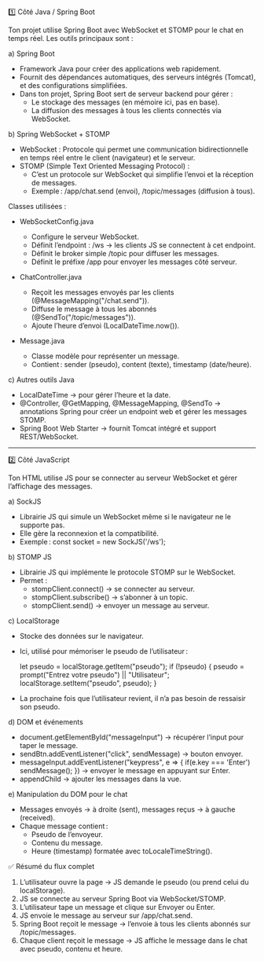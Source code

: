 1️⃣ Côté Java / Spring Boot

Ton projet utilise Spring Boot avec WebSocket et STOMP pour le chat en temps réel. Les outils principaux sont :

a) Spring Boot
- Framework Java pour créer des applications web rapidement.
- Fournit des dépendances automatiques, des serveurs intégrés (Tomcat), et des configurations simplifiées.
- Dans ton projet, Spring Boot sert de serveur backend pour gérer :
  - Le stockage des messages (en mémoire ici, pas en base).
  - La diffusion des messages à tous les clients connectés via WebSocket.

b) Spring WebSocket + STOMP
- WebSocket : Protocole qui permet une communication bidirectionnelle en temps réel entre le client (navigateur) et le serveur.
- STOMP (Simple Text Oriented Messaging Protocol) :
  - C’est un protocole sur WebSocket qui simplifie l’envoi et la réception de messages.
  - Exemple : /app/chat.send (envoi), /topic/messages (diffusion à tous).

Classes utilisées :
- WebSocketConfig.java
  - Configure le serveur WebSocket.
  - Définit l’endpoint : /ws → les clients JS se connectent à cet endpoint.
  - Définit le broker simple /topic pour diffuser les messages.
  - Définit le préfixe /app pour envoyer les messages côté serveur.

- ChatController.java
  - Reçoit les messages envoyés par les clients (@MessageMapping("/chat.send")).
  - Diffuse le message à tous les abonnés (@SendTo("/topic/messages")).
  - Ajoute l’heure d’envoi (LocalDateTime.now()).

- Message.java
  - Classe modèle pour représenter un message.
  - Contient : sender (pseudo), content (texte), timestamp (date/heure).

c) Autres outils Java
- LocalDateTime → pour gérer l’heure et la date.
- @Controller, @GetMapping, @MessageMapping, @SendTo → annotations Spring pour créer un endpoint web et gérer les messages STOMP.
- Spring Boot Web Starter → fournit Tomcat intégré et support REST/WebSocket.

---

2️⃣ Côté JavaScript

Ton HTML utilise JS pour se connecter au serveur WebSocket et gérer l’affichage des messages.

a) SockJS
- Librairie JS qui simule un WebSocket même si le navigateur ne le supporte pas.
- Elle gère la reconnexion et la compatibilité.
- Exemple : const socket = new SockJS('/ws');

b) STOMP JS
- Librairie JS qui implémente le protocole STOMP sur le WebSocket.
- Permet :
  - stompClient.connect() → se connecter au serveur.
  - stompClient.subscribe() → s’abonner à un topic.
  - stompClient.send() → envoyer un message au serveur.

c) LocalStorage
- Stocke des données sur le navigateur.
- Ici, utilisé pour mémoriser le pseudo de l’utilisateur :

  let pseudo = localStorage.getItem("pseudo");
  if (!pseudo) {
      pseudo = prompt("Entrez votre pseudo") || "Utilisateur";
      localStorage.setItem("pseudo", pseudo);
  }

- La prochaine fois que l’utilisateur revient, il n’a pas besoin de ressaisir son pseudo.

d) DOM et événements
- document.getElementById("messageInput") → récupérer l’input pour taper le message.
- sendBtn.addEventListener("click", sendMessage) → bouton envoyer.
- messageInput.addEventListener("keypress", e => { if(e.key === 'Enter') sendMessage(); }) → envoyer le message en appuyant sur Enter.
- appendChild → ajouter les messages dans la vue.

e) Manipulation du DOM pour le chat
- Messages envoyés → à droite (sent), messages reçus → à gauche (received).
- Chaque message contient :
  - Pseudo de l’envoyeur.
  - Contenu du message.
  - Heure (timestamp) formatée avec toLocaleTimeString().

✅ Résumé du flux complet

1. L’utilisateur ouvre la page → JS demande le pseudo (ou prend celui du localStorage).
2. JS se connecte au serveur Spring Boot via WebSocket/STOMP.
3. L’utilisateur tape un message et clique sur Envoyer ou Enter.
4. JS envoie le message au serveur sur /app/chat.send.
5. Spring Boot reçoit le message → l’envoie à tous les clients abonnés sur /topic/messages.
6. Chaque client reçoit le message → JS affiche le message dans le chat avec pseudo, contenu et heure.
